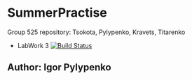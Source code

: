 # SummerPractise
Group 525 repository: Tsokota, Pylypenko, Kravets, Titarenko
+ LabWork 3 
[![Build Status](https://travis-ci.com/tsokota/SummerPractise.svg?branch=LabWork8)](https://travis-ci.com/tsokota/SummerPractise)
## Author: Igor Pylypenko ##
